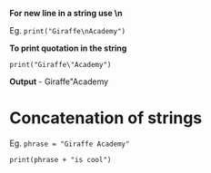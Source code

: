 **For new line in a string use \n**

Eg. `print("Giraffe\nAcademy")`

**To print quotation in the string**

`print("Giraffe\"Academy")`

**Output** - Giraffe"Academy

# Concatenation of strings
Eg. `phrase = "Giraffe Academy"`

`print(phrase + "is cool")`
